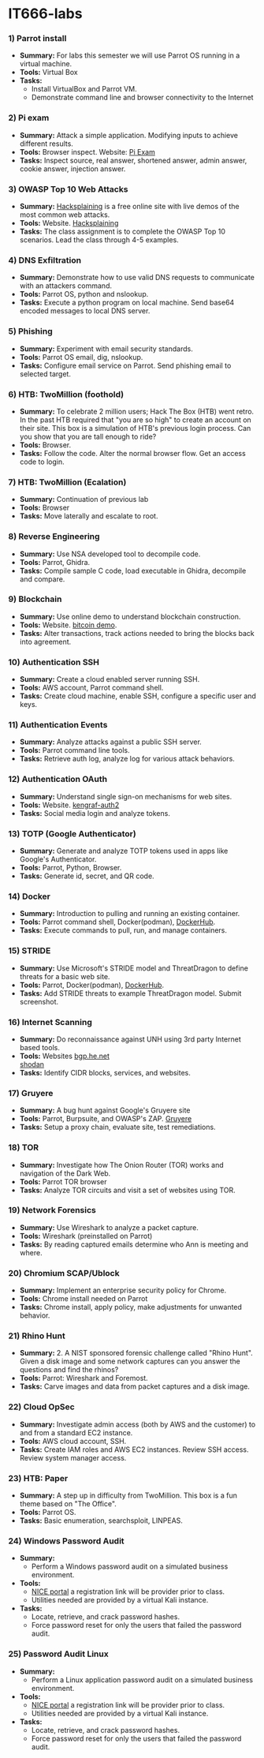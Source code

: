 # IT666-labs

### 1) Parrot install
  - __Summary:__ For labs this semester we will use Parrot OS running in a virtual machine.
  - __Tools:__ Virtual Box
  - __Tasks:__
    - Install VirtualBox and Parrot VM.
    - Demonstrate command line and browser connectivity to the Internet

### 2) Pi exam
  - __Summary:__ Attack a simple application.  Modifying inputs to achieve different results.  
  - __Tools:__ Browser inspect.
      Website: [Pi Exam](https://pi.kengraf.com)
  - __Tasks:__ Inspect source, real answer, shortened answer, admin answer, cookie answer, injection answer.  

### 3) OWASP Top 10 Web Attacks
  - __Summary:__ [Hacksplaining](https://hacksplaining.com) is a free online site with live demos of the most common web attacks.  
  - __Tools:__ Website.
            [Hacksplaining](https://hacksplaining.com)    
  - __Tasks:__ The class assignment is to complete the OWASP Top 10 scenarios.  Lead the class through 4-5 examples.  

### 4) DNS Exfiltration
  - __Summary:__ Demonstrate how to use valid DNS requests to communicate with an attackers command.
   - __Tools:__ Parrot OS, python and nslookup.  
  - __Tasks:__ Execute a python program on local machine.  Send base64 encoded messages to local DNS server.  

### 5) Phishing
  - __Summary:__ Experiment with email security standards.    
  - __Tools:__ Parrot OS email, dig, nslookup.  
  - __Tasks:__ Configure email service on Parrot.  Send phishing email to selected target.  

### 6) HTB: TwoMillion (foothold)
  - __Summary:__ To celebrate 2 million users; Hack The Box (HTB) went retro. In the past HTB required that "you are so high" to create an account on their site.  This box is a simulation of HTB's previous login process.  Can you show that you are tall enough to ride?   
  - __Tools:__ Browser.  
  - __Tasks:__ Follow the code.  Alter the normal browser flow.  Get an access code to login.  

### 7) HTB: TwoMillion (Ecalation)
  - __Summary:__ Continuation of previous lab   
  - __Tools:__ Browser 
  - __Tasks:__ Move laterally and escalate to root.  

### 8) Reverse Engineering
  - __Summary:__ Use NSA developed tool to decompile code.    
  - __Tools:__ Parrot, Ghidra.  
  - __Tasks:__ Compile sample C code, load executable in Ghidra, decompile and compare.  

### 9) Blockchain
  - __Summary:__ Use online demo to understand blockchain construction.      
  - __Tools:__ Website.
      [bitcoin demo](https://andersbrownworth.com/blockchain/distributed).
  - __Tasks:__ Alter transactions, track actions needed to bring the blocks back into agreement.  

### 10) Authentication SSH
  - __Summary:__ Create a cloud enabled server running SSH.
  - __Tools:__ AWS account, Parrot command shell.    
  - __Tasks:__ Create cloud machine, enable SSH, configure a specific user and keys.  

### 11) Authentication Events
  - __Summary:__ Analyze attacks against a public SSH server.  
  - __Tools:__ Parrot command line tools.
  - __Tasks:__ Retrieve auth log, analyze log for various attack behaviors.  

### 12) Authentication OAuth
  - __Summary:__ Understand single sign-on mechanisms for web sites.  
  - __Tools:__ Website.
      [kengraf-auth2](https://kengraf-auth2.web.app/github-popup.html)  
  - __Tasks:__  Social media login and analyze tokens.  

### 13) TOTP (Google Authenticator)
  - __Summary:__ Generate and analyze TOTP tokens used in apps like Google's Authenticator.
  - __Tools:__  Parrot, Python, Browser.    
  - __Tasks:__ Generate id, secret, and QR code.  

### 14) Docker
  - __Summary:__ Introduction to pulling and running an existing container.  
  - __Tools:__ Parrot command shell, Docker(podman), [DockerHub](dockerhub.com).  
  - __Tasks:__  Execute commands to pull, run, and manage containers.  

### 15) STRIDE
  - __Summary:__ Use Microsoft's STRIDE model and ThreatDragon to define threats for a basic web site.  
  - __Tools:__ Parrot, Docker(podman), [DockerHub](dockerhub.com).  
  - __Tasks:__ Add STRIDE threats to example ThreatDragon model.
        Submit screenshot.  

### 16) Internet Scanning
  - __Summary:__ Do reconnaissance against UNH using 3rd party Internet based tools.
  - __Tools:__  Websites
      [bgp.he.net](https://bgp.he.net/)  
      [shodan](https://www.shodan.io) 
  - __Tasks:__  Identify CIDR blocks, services, and websites.  

### 17) Gruyere
  - __Summary:__ A bug hunt against Google's Gruyere site
  - __Tools:__ Parrot, Burpsuite, and OWASP's ZAP.
        [Gruyere](http://google-gruyere.appspot.com/)  
  - __Tasks:__ Setup a proxy chain, evaluate site, test remediations.  

### 18) TOR
  - __Summary:__ Investigate how The Onion Router (TOR) works and navigation of the Dark Web.
  - __Tools:__  Parrot TOR browser
  - __Tasks:__ Analyze TOR circuits and visit a set of websites using TOR.    

### 19) Network Forensics
  - __Summary:__ Use Wireshark to analyze a packet capture.  
  - __Tools:__ Wireshark (preinstalled on Parrot)
  - __Tasks:__ By reading captured emails determine who Ann is meeting and where.  

### 20) Chromium SCAP/Ublock
  - __Summary:__ Implement an enterprise security policy for Chrome.  
  - __Tools:__  Chrome install needed on Parrot
  - __Tasks:__ Chrome install, apply policy, make adjustments for unwanted behavior.    

### 21) Rhino Hunt
  - __Summary:__ 2.	A NIST sponsored forensic challenge called "Rhino Hunt".  Given a disk image and some network captures can you answer the questions and find the rhinos?
  - __Tools:__  Parrot: Wireshark and Foremost.  
  - __Tasks:__ Carve images and data from packet captures and a disk image.  

### 22) Cloud OpSec
  - __Summary:__ Investigate admin access (both by AWS and the customer) to and from a standard EC2 instance.  
  - __Tools:__ AWS cloud account, SSH.    
  - __Tasks:__ Create IAM roles and AWS EC2 instances.  Review SSH access. Review system manager access.    

### 23) HTB: Paper
  - __Summary:__ A step up in difficulty from TwoMillion.  This box is a fun theme based on "The Office".  
  - __Tools:__ Parrot OS.  
  - __Tasks:__ Basic enumeration, searchsploit, LINPEAS.  

### 24) Windows Password Audit
  - __Summary:__
    - Perform a Windows password audit on a simulated business environment.  
  - __Tools:__
    - [NICE portal](https://portal.nice-challenge.com/login) a registration link will be provider prior to class.  
    - Utilities needed are provided by a virtual Kali instance.  
  - __Tasks:__
    - Locate, retrieve, and crack password hashes.
    - Force password reset for only the users that failed the password audit.

### 25) Password Audit Linux
  - __Summary:__
    - Perform a Linux application password audit on a simulated business environment.  
  - __Tools:__
    - [NICE portal](https://portal.nice-challenge.com/login) a registration link will be provider prior to class.  
    - Utilities needed are provided by a virtual Kali instance.  
  - __Tasks:__
    - Locate, retrieve, and crack password hashes.
    - Force password reset for only the users that failed the password audit.


